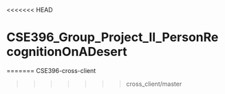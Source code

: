 <<<<<<< HEAD
# CSE396_Group_Project_II_PersonRecognitionOnADesert
=======
CSE396-cross-client
>>>>>>> cross_client/master
